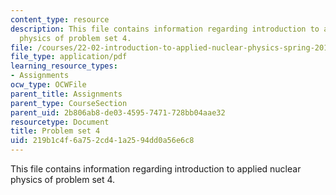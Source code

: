 ```yaml
---
content_type: resource
description: This file contains information regarding introduction to applied nuclear
  physics of problem set 4.
file: /courses/22-02-introduction-to-applied-nuclear-physics-spring-2012/219b1c4f6a752cd41a2594dd0a56e6c8_MIT22_02S12_pset4.pdf
file_type: application/pdf
learning_resource_types:
- Assignments
ocw_type: OCWFile
parent_title: Assignments
parent_type: CourseSection
parent_uid: 2b806ab8-de03-4595-7471-728bb04aae32
resourcetype: Document
title: Problem set 4
uid: 219b1c4f-6a75-2cd4-1a25-94dd0a56e6c8
---
```

This file contains information regarding introduction to applied nuclear physics of problem set 4.

